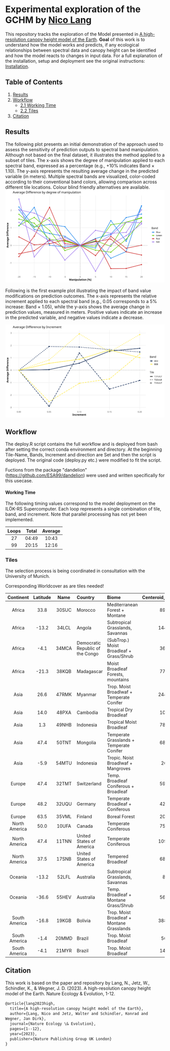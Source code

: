# Experimental exploration of the GCHM by [Nico Lang](https://langnico.github.io/globalcanopyheight)

This repository tracks the exploration of the Model presented in [A high-resolution canopy height model of the Earth](https://arxiv.org/abs/2204.08322). **Goal** of this work is to understand how the model works and predicts, if any ecological relationships between spectral data and canopy height can be identified and how the model reacts to changes in input data.
For a full explanation of the installation, setup and deployment see the original instructions: [Installation](https://github.com/langnico/global-canopy-height-model#installation-and-credentials).


## Table of Contents
1. [Results](#results)
2. [Workflow](#workflow)
   - [2.1 Working Time](#working-time)
   - [2.2 Tiles](#tiles)
4. [Citation](https://github.com/ESA99/canopy_height#citation)

## Results
The following plot presents an initial demonstration of the approach used to assess the sensitivity of prediction outputs to spectral band manipulation. Although not based on the final dataset, it illustrates the method applied to a subset of tiles. The x-axis shows the degree of manipulation applied to each spectral band, expressed as a percentage (e.g., +10% indicates Band × 1.10). The y-axis represents the resulting average change in the predicted variable (in meters). Multiple spectral bands are visualized, color-coded according to their conventional band colors, allowing comparison across different tile locations. Colour blind friendly alternatives are available.
![Result plot](plots/2025-06-13_3T_B02+03+04+08_lineplot.png)


Following is the first example plot illustrating the impact of band value modifications on prediction outcomes. The x-axis represents the relative increment applied to each spectral band (e.g., 0.05 corresponds to a 5% increase: Band × 1.05), while the y-axis shows the average change in prediction values, measured in meters. Positive values indicate an increase in the predicted variable, and negative values indicate a decrease.

![Examplary result plot](plots/2025-06-03_3T_B03+08_lineplot.png)


## Workflow
The deploy.R script contains the full workflow and is deployed from bash after setting the correct conda environment and directory.
At the beginning Tile-Name, Bands, Increment and direction are Set and then the script is deployed. The original code (deploy.py etc.) were modified to fit the script.

Fuctions from the package "dandelion" (https://github.com/ESA99/dandelion) were used and written specifically for this usecase.

#### Working Time
The following timing values correspond to the model deployment on the ILÖK-RS Supercomputer. Each loop represents a single combination of tile, band, and increment. Note that parallel processing has not yet been implemented.

| Loops | Total | Average |
|:----------:|:----------:|:----------:|
| 27 | 04:49 | 10:43 |
| 99 | 20:15 | 12:16 |


### Tiles
The selection process is being coordinated in consultation with the University of Munich.

Corresponding Worldcover as are tiles needed!

|Continent     | Latitude|Name  |Country                          | Biome | Centeroid_Elevation|Source | Selection |
|:-------------:|:--------:|:-----:|:--------------------------------|:------------|:-------------------:|:------:|:----:|
|Africa        |     33.8|30SUC |Morocco                          | Mediterranean Forest + Montane            |                894|MU     | (X) |
|Africa        |    -13.2|34LCL |Angola                           | Subtropical Grasslands, Savannas          |               1449|MU     | X |
|Africa        |     -4.1|34MCA |Democratic Republic of the Congo | (SubTrop.) Moist Broadleaf + Grass/Shrub  |                366|MS     | |
|Africa        |    -21.3|38KQB |Madagascar                       | Moist Broadleaf Forests, mountains        |                775|MU     | |
|Asia          |     26.6|47RMK |Myanmar                          | Trop. Moist Broadlwaf + Temperate Conifer |               2443|MU     | |
|Asia          |     14.0|48PXA |Cambodia                         | Tropical Dry Broadleaf                    |                109|MS     | |
|Asia          |      1.3|49NHB |Indonesia                        | Tropical Moist Broadleaf                  |                780|MU     | |
|Asia          |     47.4|50TNT |Mongolia                         | Temperate Grasslands + Temperate Conifer  |                687|MU     | 50TPT |
|Asia          |     -5.9|54MTU |Indonesia                        | Tropic. Noist Broadlwaf + Mangroves       |                 26|MS     | X |
|Europe        |     47.4|32TMT |Switzerland                      | Temp. Broadleaf Coniferous + Broadleaf    |                590|BOTH   | X |
|Europe        |     48.2|32UQU |Germany                          | Temperate Broadleaf + Coniferous          |                422|MU     | |
|Europe        |     63.5|35VML |Finland                          | Boreal Forest                             |                201|MS     | X |
|North America |     50.0|10UFA |Canada                           | Temperate Coniferous                      |                751|MS     | X |
|North America |     47.4|11TNN |United States of America         | Temperate Coniferous                      |               1092|MU     | |
|North America |     37.5|17SNB |United States of America         | Tempered Broadleaf                        |                682|BOTH   | X |
|Oceania       |    -13.2|52LFL |Australia                        | Subtropical Grasslands, Savannas          |                  8|MU     | |
|Oceania       |    -36.6|55HEV |Australia                        | Temp. Broadleaf + Montane Grass/Shrub     |                562|MS     | X |
|South America |    -16.8|19KGB |Bolivia                          | Trop. Moist Broadleaf + Montane Grasslands|               3888|MU     | |
|South America |     -1.4|20MMD |Brazil                           | Trop. Moist Broadleaf                     |                 56|MS     | |
|South America |     -4.1|21MYR |Brazil                           | Trop. Moist Broadleaf                     |                147|MU     | X |


## Citation

This work is based on the paper and repository by
Lang, N., Jetz, W., Schindler, K., & Wegner, J. D. (2023). A high-resolution canopy height model of the Earth. Nature Ecology & Evolution, 1-12.
```
@article{lang2023high,
  title={A high-resolution canopy height model of the Earth},
  author={Lang, Nico and Jetz, Walter and Schindler, Konrad and Wegner, Jan Dirk},
  journal={Nature Ecology \& Evolution},
  pages={1--12},
  year={2023},
  publisher={Nature Publishing Group UK London}
}
```

